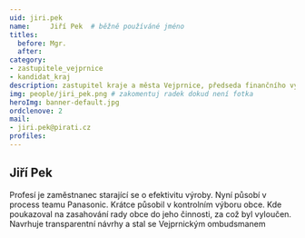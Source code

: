 ```yaml
---
uid: jiri.pek
name:     Jiří Pek 	# běžně používáné jméno
titles:
  before: Mgr.
  after:
category:
- zastupitele_vejprnice
- kandidat_kraj
description: zastupitel kraje a města Vejprnice, předseda finančního výboru na kraji
img: people/jiri_pek.png # zakomentuj radek dokud není fotka
heroImg: banner-default.jpg
ordclenove: 2
mail:
- jiri.pek@pirati.cz
profiles:
---
```


## Jiří Pek

Profesí je zaměstnanec starající se o efektivitu výroby. Nyní působí v process teamu Panasonic. Krátce působil v kontrolním výboru obce. Kde poukazoval na zasahování rady obce do jeho činnosti, za což byl vyloučen.
Navrhuje transparentní návrhy a stal se Vejprnickým ombudsmanem
